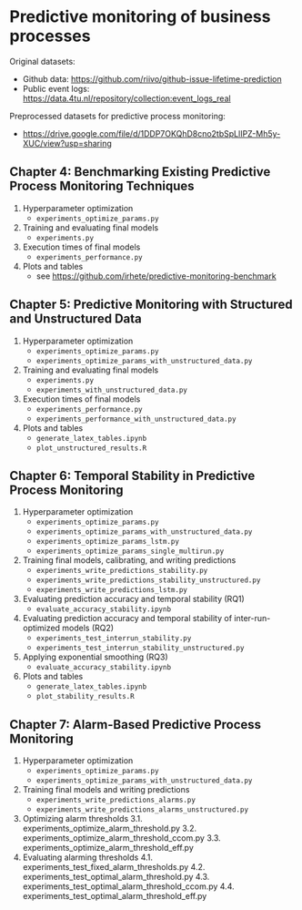 # Predictive monitoring of business processes

Original datasets:
* Github data: https://github.com/riivo/github-issue-lifetime-prediction
* Public event logs: https://data.4tu.nl/repository/collection:event_logs_real

Preprocessed datasets for predictive process monitoring:
* https://drive.google.com/file/d/1DDP7OKQhD8cno2tbSpLlIPZ-Mh5y-XUC/view?usp=sharing

## Chapter 4: Benchmarking Existing Predictive Process Monitoring Techniques

1. Hyperparameter optimization
   - ``experiments_optimize_params.py``
2. Training and evaluating final models
   - ``experiments.py``
3. Execution times of final models
   - ``experiments_performance.py``
4. Plots and tables
   - see https://github.com/irhete/predictive-monitoring-benchmark

## Chapter 5: Predictive Monitoring with Structured and Unstructured Data

1. Hyperparameter optimization
   - ``experiments_optimize_params.py``
   - ``experiments_optimize_params_with_unstructured_data.py``
2. Training and evaluating final models
   - ``experiments.py``
   - ``experiments_with_unstructured_data.py``
3. Execution times of final models
   - ``experiments_performance.py``
   - ``experiments_performance_with_unstructured_data.py``
4. Plots and tables
   - ``generate_latex_tables.ipynb``
   - ``plot_unstructured_results.R``

## Chapter 6: Temporal Stability in Predictive Process Monitoring

1. Hyperparameter optimization
   - ``experiments_optimize_params.py``
   - ``experiments_optimize_params_with_unstructured_data.py``
   - ``experiments_optimize_params_lstm.py``
   - ``experiments_optimize_params_single_multirun.py``
2. Training final models, calibrating, and writing predictions
   - ``experiments_write_predictions_stability.py``
   - ``experiments_write_predictions_stability_unstructured.py``
   - ``experiments_write_predictions_lstm.py``
3. Evaluating prediction accuracy and temporal stability (RQ1)
   - ``evaluate_accuracy_stability.ipynb``
4. Evaluating prediction accuracy and temporal stability of inter-run-optimized models (RQ2)
   - ``experiments_test_interrun_stability.py``
   - ``experiments_test_interrun_stability_unstructured.py``
5. Applying exponential smoothing (RQ3)
   - ``evaluate_accuracy_stability.ipynb``
6. Plots and tables
   - ``generate_latex_tables.ipynb``
   - ``plot_stability_results.R``

## Chapter 7: Alarm-Based Predictive Process Monitoring

1. Hyperparameter optimization
   - ``experiments_optimize_params.py``
   - ``experiments_optimize_params_with_unstructured_data.py``
2. Training final models and writing predictions
   - ``experiments_write_predictions_alarms.py``
   - ``experiments_write_predictions_alarms_unstructured.py``
3. Optimizing alarm thresholds
3.1. experiments_optimize_alarm_threshold.py
3.2. experiments_optimize_alarm_threshold_ccom.py
3.3. experiments_optimize_alarm_threshold_eff.py
4. Evaluating alarming thresholds
4.1. experiments_test_fixed_alarm_thresholds.py
4.2. experiments_test_optimal_alarm_threshold.py
4.3. experiments_test_optimal_alarm_threshold_ccom.py
4.4. experiments_test_optimal_alarm_threshold_eff.py



